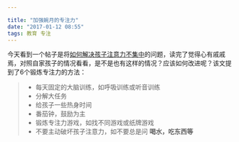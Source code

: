 ```yaml
---

title: "加强婉月的专注力"
date: "2017-01-12 08:55"
tags: 教育 专注
---
```


今天看到一个帖子是将[如何解决孩子注意力不集中](https://www.xiaohuasheng.cn/blog/25a73d51b0283684)的问题，读完了觉得心有戚戚焉，对照自家孩子的情况看看，是不是也有这样的情况？应该如何改进呢？该文提到了6个锻炼专注力的方法：

> - 每天固定的大脑训练，如呼吸训练或听音训练
> - 分解大任务
> - 给孩子一些热身时间
> - 番茄钟，鼓励为主
> - 锻炼专注力游戏，如找不同游戏或纸牌游戏
> - 不要主动破坏孩子注意力，如不要总是问 **喝水，吃东西等**

